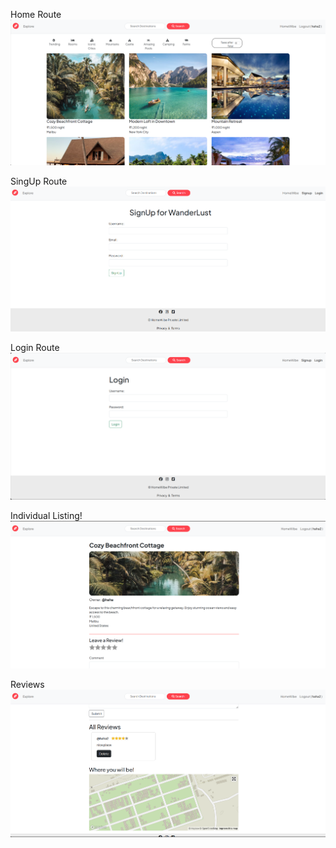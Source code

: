 Home Route
![alt text](previews/HomePage.png)

SingUp Route
![alt text](previews/SignUp.png)

Login Route
![alt text](previews/Login.png)

Individual Listing!
![alt text](previews/IndividualLisiting.png)

Reviews
![alt text](previews/Review.png)